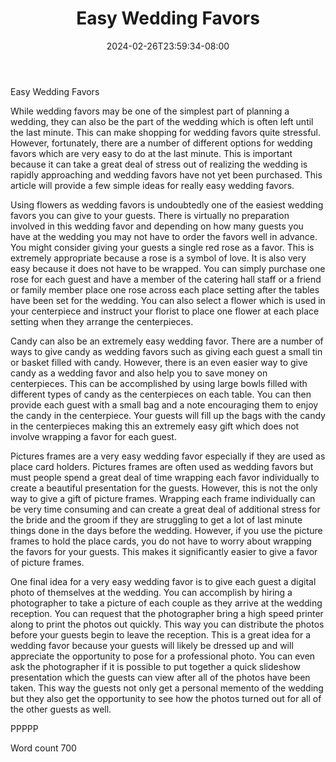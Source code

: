 ﻿---
title: "Easy Wedding Favors"
date: 2024-02-26T23:59:34-08:00
description: "Wedding Favors txt Tips for Web Success"
featured_image: "/images/Wedding Favors txt.jpg"
tags: ["Wedding Favors txt"]
---

Easy Wedding Favors

While wedding favors may be one of the simplest part of planning a wedding, they can also be the part of the wedding which is often left until the last minute. This can make shopping for wedding favors quite stressful. However, fortunately, there are a number of different options for wedding favors which are very easy to do at the last minute. This is important because it can take a great deal of stress out of realizing the wedding is rapidly approaching and wedding favors have not yet been purchased. This article will provide a few simple ideas for really easy wedding favors.

Using flowers as wedding favors is undoubtedly one of the easiest wedding favors you can give to your guests. There is virtually no preparation involved in this wedding favor and depending on how many guests you have at the wedding you may not have to order the favors well in advance. You might consider giving your guests a single red rose as a favor. This is extremely appropriate because a rose is a symbol of love. It is also very easy because it does not have to be wrapped. You can simply purchase one rose for each guest and have a member of the catering hall staff or a friend or family member place one rose across each place setting after the tables have been set for the wedding. You can also select a flower which is used in your centerpiece and instruct your florist to place one flower at each place setting when they arrange the centerpieces. 

Candy can also be an extremely easy wedding favor. There are a number of ways to give candy as wedding favors such as giving each guest a small tin or basket filled with candy. However, there is an even easier way to give candy as a wedding favor and also help you to save money on centerpieces. This can be accomplished by using large bowls filled with different types of candy as the centerpieces on each table. You can then provide each guest with a small bag and a note encouraging them to enjoy the candy in the centerpiece. Your guests will fill up the bags with the candy in the centerpieces making this an extremely easy gift which does not involve wrapping a favor for each guest. 

Pictures frames are a very easy wedding favor especially if they are used as place card holders. Pictures frames are often used as wedding favors but must people spend a great deal of time wrapping each favor individually to create a beautiful presentation for the guests. However, this is not the only way to give a gift of picture frames. Wrapping each frame individually can be very time consuming and can create a great deal of additional stress for the bride and the groom if they are struggling to get a lot of last minute things done in the days before the wedding. However, if you use the picture frames to hold the place cards, you do not have to worry about wrapping the favors for your guests. This makes it significantly easier to give a favor of picture frames.

One final idea for a very easy wedding favor is to give each guest a digital photo of themselves at the wedding. You can accomplish by hiring a photographer to take a picture of each couple as they arrive at the wedding reception. You can request that the photographer bring a high speed printer along to print the photos out quickly. This way you can distribute the photos before your guests begin to leave the reception. This is a great idea for a wedding favor because your guests will likely be dressed up and will appreciate the opportunity to pose for a professional photo. You can even ask the photographer if it is possible to put together a quick slideshow presentation which the guests can view after all of the photos have been taken. This way the guests not only get a personal memento of the wedding but they also get the opportunity to see how the photos turned out for all of the other guests as well. 

PPPPP

Word count 700



